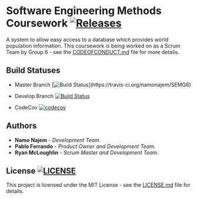 
# **Software Engineering Methods Coursework** [![Releases](https://img.shields.io/github/release/namonajem/SEMG6/all.svg?style=flat)](https://github.com/namonajem/SEMG6/releases)

A system to allow easy access to a database which provides world population information. This coursework is being worked on as a Scrum Team by Group 6 - see the [CODEOFCONDUCT.md](CODE_OF_CONDUCT.md) file for more details.

## Build Statuses

* Master Branch    [![Build Status](https://travis-ci.org/namonajem/SEMG6.svg?)](https://travis-ci.org/namonajem/SEMG6)

* Develop Branch    [![Build Status](https://travis-ci.org/namonajem/SEMG6.svg?branch=develop)](https://travis-ci.org/namonajem/SEMG6)

* CodeCov [![codecov](https://codecov.io/gh/namonajem/SEMG6/branch/develop/graph/badge.svg)](https://codecov.io/gh/namonajem/SEMG6)

## Authors

* **Namo Najem** - *Development Team*.
* **Pablo Ferrando** - *Product Owner and Development Team*.
* **Ryan McLoughlin** - *Scrum Master and Development Team*.

## License [![LICENSE](https://img.shields.io/github/license/namonajem/SEMG6.svg?style=flat)](https://github.com/namonajem/SEMG6/LICENSE)

This project is licensed under the MIT License - see the [LICENSE.md](LICENSE.md) file for details.